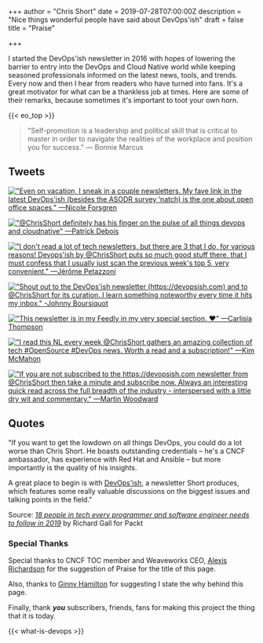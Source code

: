 +++
author = "Chris Short"
date = 2019-07-28T07:00:00Z
description = "Nice things wonderful people have said about DevOps'ish"
draft = false
title = "Praise"

+++

I started the DevOps'ish newsletter in 2016 with hopes of lowering the barrier to entry into the DevOps and Cloud Native world while keeping seasoned professionals informed on the latest news, tools, and trends. Every now and then I hear from readers who have turned into fans. It's a great motivator for what can be a thankless job at times. Here are some of their remarks, because sometimes it's important to toot your own horn.

{{< eo_top >}}

> "Self-promotion is a leadership and political skill that is critical to master in order to navigate the realities of the workplace and position you for success." ― Bonnie Marcus

## Tweets

[!["Even on vacation, I sneak in a couple newsletters. My fave link in the latest DevOps'ish (besides the ASODR survey ‘natch) is the one about open office spaces." —Nicole Forsgren][nicolefv]](https://twitter.com/nicolefv/status/1113069829001568256)

[!["@ChrisShort definitely has his finger on the pulse of all things devops and cloudnative" —Patrick Debois][patrick-debois]](https://twitter.com/patrickdebois/status/1306296872785637377)

[!["I don't read a lot of tech newsletters, but there are 3 that I do, for various reasons! Devops'ish by @ChrisShort puts so much good stuff there, that I must confess that I usually just scan the previous week's top 5, very convenient." —Jérôme Petazzoni][jpetazzo]](https://twitter.com/jpetazzo/status/1129916987545653248)

[!["Shout out to the DevOps'ish newsletter (https://devopsish.com) and to @ChrisShort for its curation. I learn something noteworthy every time it hits my inbox." -Johnny Boursiquot][johnny-boursiquot]](https://twitter.com/jboursiquot/status/1364231041171550208)

[!["This newsletter is in my Feedly in my very special section. ❤️" —Carlisia Thompson][carlisia-thompson]](https://twitter.com/carlisia/status/1365340098229727236)

[!["I read this NL every week @ChrisShort gathers an amazing collection of tech #OpenSource #DevOps news. Worth a read and a subscription!" —Kim McMahon][kamcmahon]](https://twitter.com/kamcmahon/status/1085654763193098240)

[!["If you are not subscribed to the https://devopsish.com newsletter from @ChrisShort then take a minute and subscribe now. Always an interesting quick read across the full breadth of the industry - interspersed with a little dry wit and commentary." —Martin Woodward][mwoodward]](https://twitter.com/martinwoodward/status/1038687548153978881)

## Quotes

"If you want to get the lowdown on all things DevOps, you could do a lot worse than Chris Short. He boasts outstanding credentials – he's a CNCF ambassador, has experience with Red Hat and Ansible – but more importantly is the quality of his insights.

A great place to begin is with [DevOps'ish](https://devopsish.com), a newsletter Short produces, which features some really valuable discussions on the biggest issues and talking points in the field."

Source: [*18 people in tech every programmer and software engineer needs to follow in 2019*](https://hub.packtpub.com/18-people-in-tech-every-programmer-and-software-engineer-needs-to-follow-in-2019/) by Richard Gall for Packt

### Special Thanks

Special thanks to CNCF TOC member and Weaveworks CEO, [Alexis Richardson](https://twitter.com/monadic/status/1155136182088622080) for the suggestion of Praise for the title of this page.

Also, thanks to [Ginny Hamilton](https://twitter.com/GinnyHam) for suggesting I state the why behind this page.

Finally, thank ***you*** subscribers, friends, fans for making this project the thing that it is today.

{{< what-is-devops >}}

[nicolefv]: nicolefv-praise.png
[jpetazzo]: jpetazzo-praise.png
[Bashfulrobot]: Bashfulrobot-praise.png
[kamcmahon]: kamcmahon-praise.png
[mwoodward]: martin-woodward-praise.png
[patrick-debois]: patrick-debois-praise.png
[johnny-boursiquot]: johnny-boursiquot-praise.webp
[carlisia-thompson]: carlisia-thompson-praise.webp
